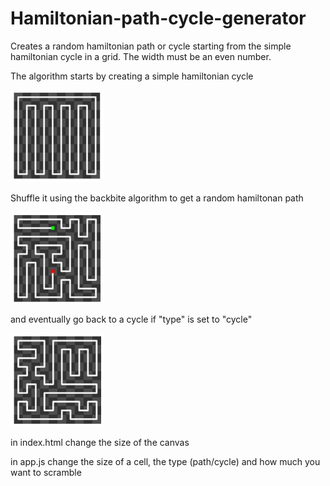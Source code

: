 # Hamiltonian-path-cycle-generator
Creates a random hamiltonian path or cycle starting from the simple hamiltonian cycle in a grid.
The width must be an even number.

The algorithm starts by creating a simple hamiltonian cycle

<img  src="img/simpleCycle.JPG" width=150>

Shuffle it using the backbite algorithm to get a random hamiltonan path

<img  src="img/path.JPG" width=150>

and eventually go back to a cycle if "type" is set to "cycle"

<img  src="img/cycle.JPG" width=150>

in index.html change the size of the canvas

in app.js change the size of a cell, the type (path/cycle) and how much you want to scramble
